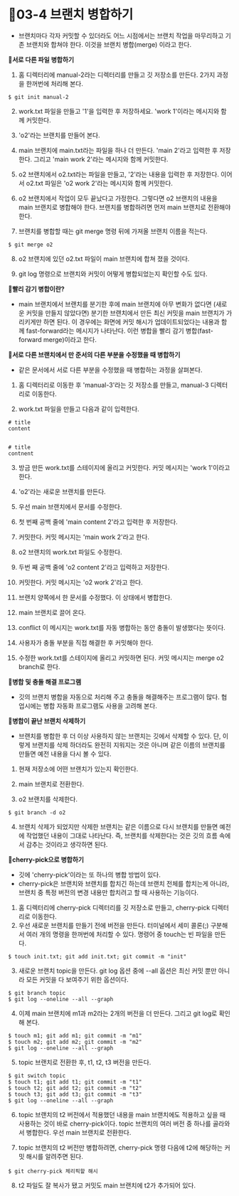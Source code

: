 # 🌴03-4 브랜치 병합하기

- 브랜치마다 각자 커밋할 수 있더라도 어느 시점에서는 브랜치 작업을 마무리하고 기존 브랜치와 합쳐야 한다. 이것을 브랜치 병합(merge) 이라고 한다.

**🌱서로 다른 파일 병합하기**
1. 홈 디렉터리에 manual-2라는 디렉터리를 만들고 깃 저장소를 만든다. 2가지 과정을 한꺼번에 처리해 본다.
```
$ git init manual-2
```

2. work.txt 파일을 만들고 '1'을 입력한 후 저장하세요.
'work 1'이라는 메시지와 함께 커밋한다.

3. 'o2'라는 브랜치를 만들어 본다.

4. main 브랜치에 main.txt라는 파일을 하나 더 만든다.
'main 2'라고 입력한 후 저장한다. 그리고 'main work 2'라는 메시지와 함께 커밋한다.

5. o2 브랜치에서 o2.txt라는 파일을 만들고, '2'라는 내용을 입력한 후 저장한다. 이어서 o2.txt 파일은 'o2 work 2'라는 메시지와 함께 커밋한다.

6. o2 브랜치에서 작업이 모두 끝났다고 가정한다. 그렇다면 o2 브랜치의 내용을 main 브랜치로 병합해야 한다.
브랜치를 병합하려면 먼저 main 브랜치로 전환해야 한다.

7. 브랜치를 병합할 때는 git merge 명령 뒤에 가져올 브랜치 이름을 적는다.
```
$ git merge o2
```

8. o2 브랜치에 있던 o2.txt 파일이 main 브랜치에 합쳐 졌을 것이다.

9. git log 명령으로 브랜치와 커밋이 어떻게 병합되었는지 확인할 수도 있다.

**🌿빨리 감기 병합이란?**
- main 브랜치에서 브랜치를 분기한 후에 main 브랜치에 아무 변화가 없다면 (새로운 커밋을 만들지 않았다면) 분기한 브랜치에서 만든 최신 커밋을 main 브랜치가 가리키게만 하면 된다. 이 경우에는 화면에 커밋 해시가 업데이트되었다는 내용과 함께 fast-forward라는 메시지가 나타난다. 이런 병합을 빨리 감기 병합(fast-forward merge)이라고 한다.

**🌱서로 다른 브랜치에서 만 준서의 다른 부분을 수정했을 때 병합하기**
- 같은 문서에서 서로 다른 부분을 수정했을 때 병합하는 과정을 살펴본다.

1. 홈 디렉터리로 이동한 후 'manual-3'라는 깃 저장소를 만들고, manual-3 디렉터리로 이동한다.

2. work.txt 파일을 만들고 다음과 같이 입력한다.
```
# title
content


# title
contnent
```

3. 방금 만든 work.txt를 스테이지에 올리고 커밋한다.
커밋 메시지는 'work 1'이라고 한다.

4. 'o2'라는 새로운 브랜치를 만든다.

5. 우선 main 브랜치에서 문서를 수정한다.

6. 첫 번째 공백 줄에 'main content 2'라고 입력한 후 저장한다.

7. 커밋한다. 커밋 메시지는 'main work 2'라고 한다.

8. o2 브랜치의 work.txt 파일도 수정한다.

9. 두번 째 공백 줄에 'o2 content 2'라고 입력하고 저장한다.

10. 커밋한다. 커밋 메시지는 'o2 work 2'라고 한다.

11. 브랜치 양쪽에서 한 문서를 수정했다. 이 상태에서 병합한다.

12. main 브랜치로 끌어 온다.

13. conflict 이 메시지는 work.txt를 자동 병합하는 동안 충돌이 발생했다는 뜻이다.

14. 사용자가 충돌 부분을 직접 해결한 후 커밋해야 한다.

15. 수정한 work.txt를 스테이지에 올리고 커밋하면 된다. 커밋 메시지는 merge o2 branch로 한다.

**🌿병합 및 충돌 해결 프로그램**
- 깃의 브랜치 병합을 자동으로 처리해 주고 충돌을 해결해주는 프로그램이 많다.
협업시에는 병합 자동화 프로그램도 사용을 고려해 본다.

**🌱병합이 끝난 브랜치 삭제하기**
- 브랜치를 병합한 후 더 이상 사용하지 않는 브랜치는 깃에서 삭제할 수 있다. 단, 이렇게 브랜치를 삭제 하더라도 완전히 지워지는 것은 아니며 같은 이름의 브랜치를 만들면 예전 내용을 다시 볼 수 있다.

1. 현재 저장소에 어떤 브랜치가 있는지 확인한다.

2. main 브랜치로 전환한다.

3. o2 브랜치를 삭제한다.
```
$ git branch -d o2
```

4. 브랜치 삭제가 되었지만 삭제한 브랜치는 같은 이름으로 다시 브랜치를 만들면 예전에 작업했던 내용이 그대로 나타난다. 즉, 브랜치를 삭제한다는 것은 깃의 흐름 속에서 감추는 것이라고 생각하면 된다.

**🌱cherry-pick으로 병합하기**
- 깃에 'cherry-pick'이라는 또 하나의 병합 방법이 있다.
- cherry-pick은 브랜치와 브랜치를 합치긴 하는데 브랜치 전체를 합치는게 아니라, 브랜치 중 특정 버전의 변경 내용만 합치려고 할 때 사용하는 기능이다.

1. 홈 디렉터리에 cherry-pick 디렉터리를 깃 저장소로 만들고, cherry-pick 디렉터리로 이동한다.
2. 우선 새로운 브랜치를 만들기 전에 버전을 만든다.
터미널에서 세미 콜론(;) 구분해서 여러 개의 명령을 한꺼번에 처리할 수 있다.
명령어 중 touch는 빈 파일을 만든다.
```
$ touch init.txt; git add init.txt; git commit -m "init"
```

3. 새로운 브랜치 topic을 만든다.
git log 옵션 중에 --all 옵션은 최신 커밋 뿐만 아니라 모든 커밋을 다 보여주기 위한 옵션이다.
```
$ git branch topic
$ git log --oneline --all --graph
```

4. 이제 main 브랜치에 m1과 m2라는 2개의 버전을 더 만든다. 그리고 git log로 확인해 본다.
```
$ touch m1; git add m1; git commit -m "m1"
$ touch m2; git add m2; git commit -m "m2"
$ git log --oneline --all --graph
```

5. topic 브랜치로 전환한 후, t1, t2, t3 버전을 만든다.
```
$ git switch topic
$ touch t1; git add t1; git commit -m "t1"
$ touch t2; git add t2; git commit -m "t2"
$ touch t3; git add t3; git commit -m "t3"
$ git log --oneline --all --graph
```

6. topic 브랜치의 t2 버전에서 적용했던 내용을 main 브랜치에도 적용하고 싶을 때 사용하는 것이 바로 cherry-pick이다. topic 브랜치의 여러 버전 중 하나를 골라와서 병합한다. 우선 main 브랜치로 전환한다.

7. topic 브랜치의 t2 버전만 병합하려면, cherry-pick 명령 다음에 t2에 해당하는 커밋 해시를 알려주면 된다.
```
$ git cherry-pick 체리픽할 해시
```

8. t2 파일도 잘 복사가 됐고 커밋도 main 브랜치에 t2가 추가되어 있다.
